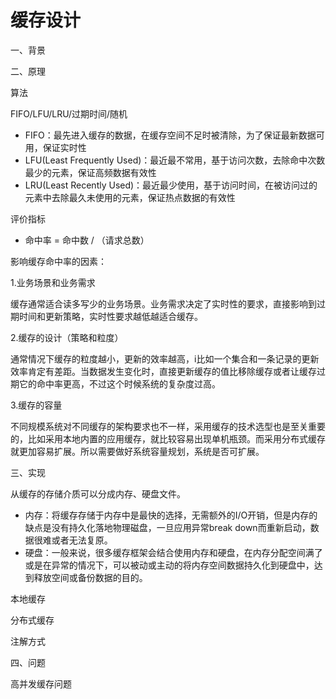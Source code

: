 # 缓存设计

一、背景

二、原理

算法

FIFO/LFU/LRU/过期时间/随机

* FIFO：最先进入缓存的数据，在缓存空间不足时被清除，为了保证最新数据可用，保证实时性
* LFU(Least Frequently Used)：最近最不常用，基于访问次数，去除命中次数最少的元素，保证高频数据有效性
* LRU(Least Recently Used)：最近最少使用，基于访问时间，在被访问过的元素中去除最久未使用的元素，保证热点数据的有效性

评价指标

* 命中率 = 命中数 / （请求总数）

影响缓存命中率的因素：

1.业务场景和业务需求

缓存通常适合读多写少的业务场景。业务需求决定了实时性的要求，直接影响到过期时间和更新策略，实时性要求越低越适合缓存。

2.缓存的设计（策略和粒度）

通常情况下缓存的粒度越小，更新的效率越高，i比如一个集合和一条记录的更新效率肯定有差距。当数据发生变化时，直接更新缓存的值比移除缓存或者让缓存过期它的命中率更高，不过这个时候系统的复杂度过高。

3.缓存的容量

不同规模系统对不同缓存的架构要求也不一样，采用缓存的技术选型也是至关重要的，比如采用本地内置的应用缓存，就比较容易出现单机瓶颈。而采用分布式缓存就更加容易扩展。所以需要做好系统容量规划，系统是否可扩展。

三、实现

从缓存的存储介质可以分成内存、硬盘文件。

* 内存：将缓存存储于内存中是最快的选择，无需额外的I/O开销，但是内存的缺点是没有持久化落地物理磁盘，一旦应用异常break down而重新启动，数据很难或者无法复原。
* 硬盘：一般来说，很多缓存框架会结合使用内存和硬盘，在内存分配空间满了或是在异常的情况下，可以被动或主动的将内存空间数据持久化到硬盘中，达到释放空间或备份数据的目的。

本地缓存

分布式缓存

注解方式

四、问题

高并发缓存问题
